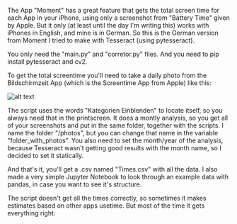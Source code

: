 The App "Moment" has a great feature that gets the total screen time for each App in your iPhone, using only a screenshot from "Battery Time" given by Apple. But it only (at least until the day I'm writing this) works with iPhones in English, and mine is in German. So this is the German version from Moment I tried to make with Tesseract (using pytesseract). 

You only need the "main.py" and "corretor.py" files. And you need to pip install pytesseract and cv2. 

To get the total screentime you'll need to take a daily photo from the Bildschirmzeit App (which is the Screentime App from Apple) like this: 

![alt text](https://imgur.com/18Xkp7A)

The script uses the words "Kategorien Einblenden" to locate itself, so you always need that in the printscreen. It does a montly analysis, so you get all of your screenshots and put in the same folder, together with the scripts. I name the folder "/photos", but you can change that name in the variable "folder_with_photos". You also need to set the month/year of the analysis, because Tesseract wasn't getting good results with the month name, so I decided to set it statically. 

And that's it, you'll get a .csv named "Times.csv" with all the data. I also made a very simple Jupyter Notebook to look through an example data with pandas, in case you want to see it's structure. 

The script doesn't get all the times correctly, so sometimes it makes estimates based on other apps usetime. But most of the time it gets everything right.